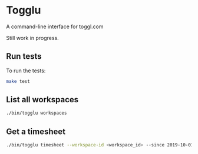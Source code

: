 # Togglu

A command-line interface for toggl.com

Still work in progress.

## Run tests

To run the tests:

```bash
make test
```

## List all workspaces

```bash
./bin/togglu workspaces
```

## Get a timesheet

```bash
./bin/togglu timesheet --workspace-id <workspace_id> --since 2019-10-01 --until 2019-10-31
```
